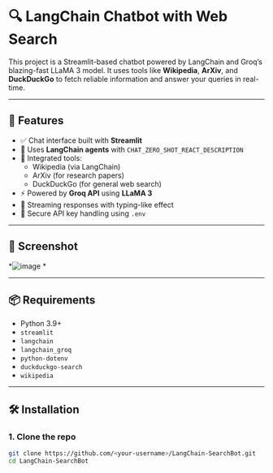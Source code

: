 # 🔍 LangChain Chatbot with Web Search

This project is a Streamlit-based chatbot powered by LangChain and Groq’s blazing-fast LLaMA 3 model. It uses tools like **Wikipedia**, **ArXiv**, and **DuckDuckGo** to fetch reliable information and answer your queries in real-time.

---

## 🚀 Features

- ✅ Chat interface built with **Streamlit**
- 🧠 Uses **LangChain agents** with `CHAT_ZERO_SHOT_REACT_DESCRIPTION`
- 🔎 Integrated tools: 
  - Wikipedia (via LangChain)
  - ArXiv (for research papers)
  - DuckDuckGo (for general web search)
- ⚡ Powered by **Groq API** using **LLaMA 3**
- 🧵 Streaming responses with typing-like effect
- 🔐 Secure API key handling using `.env`

---

## 📸 Screenshot

 
*![image](https://github.com/user-attachments/assets/5022450e-46f9-4121-8835-3667d3851134)
*

---

## 📦 Requirements

- Python 3.9+
- `streamlit`
- `langchain`
- `langchain_groq`
- `python-dotenv`
- `duckduckgo-search`
- `wikipedia`

---

## 🛠 Installation

### 1. Clone the repo

```bash
git clone https://github.com/<your-username>/LangChain-SearchBot.git
cd LangChain-SearchBot
